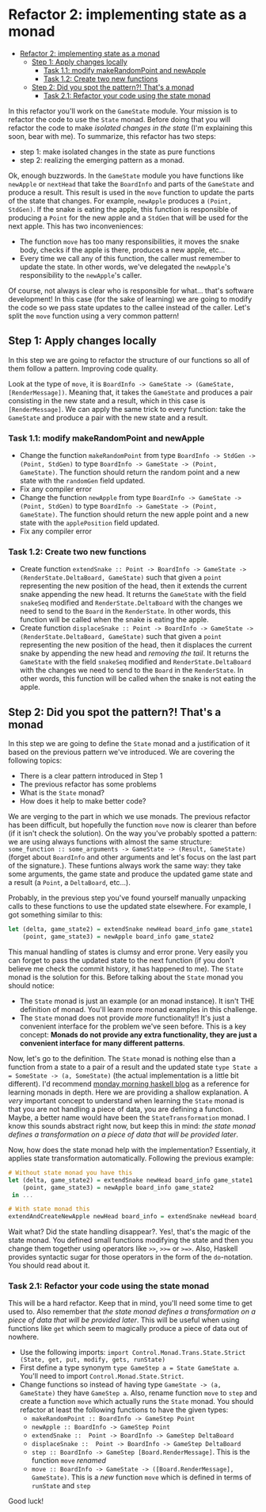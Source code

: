 # Refactor 2: implementing state as a monad

- [Refactor 2: implementing state as a monad](#refactor-2-implementing-state-as-a-monad)
  - [Step 1: Apply changes locally](#step-1-apply-changes-locally)
    - [Task 1.1: modify makeRandomPoint and newApple](#task-11-modify-makerandompoint-and-newapple)
    - [Task 1.2: Create two new functions](#task-12-create-two-new-functions)
  - [Step 2: Did you spot the pattern?! That's a monad](#step-2-did-you-spot-the-pattern-thats-a-monad)
    - [Task 2.1: Refactor your code using the state monad](#task-21-refactor-your-code-using-the-state-monad)

In this refactor you'll work on the `GameState` module. Your mission is to refactor the code to use the `State` monad. Before doing that you will refactor the code to make _isolated changes in the state_ (I'm explaining this soon, bear with me). To summarize, this refactor has two steps:

- step 1: make isolated changes in the state as pure functions
- step 2: realizing the emerging pattern as a monad.

Ok, enough buzzwords. In the `GameState` module you have functions like `newApple` or `nextHead` that take the `BoardInfo` and parts of the `GameState` and produce a result. This result is used in the `move` function to update the parts of the state that changes. For example, `newApple` produces a `(Point, StdGen)`. If the snake is eating the apple, this function is responsible of producing a `Point` for the new apple and a `StdGen` that will be used for the next apple. This has two inconveniences:

- The function `move` has too many responsibilities, it moves the snake body, checks if the apple is there, produces a new apple, etc...
- Every time we call any of this function, the caller must remember to update the state. In other words, we've delegated the `newApple`'s responsibility to the `newApple`'s caller.

Of course, not always is clear who is responsible for what... that's software development! In this case (for the sake of learning) we are going to modify the code so we pass state updates to the callee instead of the caller. Let's split the `move` function using a very common pattern!

## Step 1: Apply changes locally

In this step we are going to refactor the structure of our functions so all of them follow a pattern. Improving code quality.

Look at the type of `move`, it is `BoardInfo -> GameState -> (GameState, [RenderMessage])`. Meaning that, it takes the `GameState` and produces a pair consisting in the new state and a result, which in this case is `[RenderMessage]`. We can apply the same trick to every function: take the `GameState` and produce a pair with the new state and a result.

### Task 1.1: modify makeRandomPoint and newApple

- Change the function `makeRandomPoint` from type `BoardInfo -> StdGen -> (Point, StdGen)` to type `BoardInfo -> GameState -> (Point, GameState)`. The function should return the random point and a new state with the `randomGen` field updated.
- Fix any compiler error
- Change the function `newApple` from type `BoardInfo -> GameState -> (Point, StdGen)` to type `BoardInfo -> GameState -> (Point, GameState)`. The function should return the new apple point and a new state with the `applePosition` field updated.
- Fix any compiler error

### Task 1.2: Create two new functions

- Create function `extendSnake :: Point -> BoardInfo -> GameState -> (RenderState.DeltaBoard, GameState)` such that given a `point` representing the new position of the head, then it extends the current snake appending the new head. It returns the `GameState` with the field `snakeSeq` modified and `RenderState.DeltaBoard` with the changes we need to send to the `Board` in the `RenderState`. In other words, this function will be called when the snake is eating the apple.
- Create function `displaceSnake :: Point -> BoardInfo -> GameState -> (RenderState.DeltaBoard, GameState)` such that given a `point` representing the new position of the head, then it displaces the current snake by appending the new head and _removing the tail_. It returns the `GameState` with the field `snakeSeq` modified and `RenderState.DeltaBoard` with the changes we need to send to the `Board` in the `RenderState`. In other words, this function will be called when the snake is not eating the apple.

## Step 2: Did you spot the pattern?! That's a monad

In this step we are going to define the `State` monad and a justification of it based on the previous pattern we've introduced. We are covering the following topics:

- There is a clear pattern introduced in Step 1
- The previous refactor has some problems
- What is the `State` monad?
- How does it help to make better code?

We are verging to the part in which we use monads. The previous refactor has been difficult, but hopefully the function `move` now is clearer than before (if it isn't check the solution). On the way you've probably spotted a pattern: we are using always functions with almost the same structure: `some_function :: some_arguments -> GameState -> (Result, GameState)` (forget about `BoardInfo` and other arguments and let's focus on the last part of the signature.). These funtions always work the same way: they take some arguments, the game state and produce the updated game state and a result (a `Point`, a `DeltaBoard`, etc...).

Probably, in the previous step you've found yourself manually unpacking calls to these functions to use the updated state elsewhere. For example, I got something similar to this:

```haskell
let (delta, game_state2) = extendSnake newHead board_info game_state1
    (point, game_state3) = newApple board_info game_state2
```

This manual handling of states is clumsy and error prone. Very easily you can forget to pass the updated state to the next function (if you don't believe me check the commit history, it has happened to me). The `State` monad is the solution for this. Before talking about the `State` monad you should notice:

- The `State` monad is just an example (or an monad instance). It isn't THE definition of monad. You'll learn more monad examples in this challenge.
- The `State` monad does not provide _more_ functionality!! It's just a convenient interface for the problem we've seen before. This is a key concept: **Monads do not provide any extra functionality, they are just a convenient interface for many different patterns**.

Now, let's go to the definition. The `State` monad is nothing else than a function from a state to a pair of a result and the updated state `type State a = SomeState -> (a, SomeState)` (the actual implementation is a little bit different). I'd recommend [monday morning haskell blog](https://mmhaskell.com/monads) as a reference for learning monads in depth. Here we are providing a shallow explanation. A _very_ important concept to understand when learning the `State` monad is that you are not handling a piece of data, you are defining a function. Maybe, a better name would have been the `StateTransformation` monad. I know this sounds abstract right now, but keep this in mind: _the state monad defines a transformation on a piece of data that will be provided later_.

Now, how does the state monad help with the implementation? Essentialy, it applies state transformation automatically. Following the previous example:

```haskell
# Without state monad you have this
let (delta, game_state2) = extendSnake newHead board_info game_state1
    (point, game_state3) = newApple board_info game_state2
 in ...

# With state monad this
extendAndCreateNewApple newHead board_info = extendSnake newHead board_info >> newApple board_info >> ...
```

Wait what? Did the state handling disappear?. Yes!, that's the magic of the state monad. You defined small functions modifying the state and then you change them together using operators like `>>`, `>>=` or `>=>`. Also, Haskell provides syntactic sugar for those operators in the form of the `do`-notation. You should read about it.

### Task 2.1: Refactor your code using the state monad

This will be a hard refactor. Keep that in mind, you'll need some time to get used to. Also remember that _the state monad defines a transformation on a piece of data that will be provided later_. This will be useful when using functions like `get` which seem to magically produce a piece of data out of nowhere.

- Use the following imports: `import Control.Monad.Trans.State.Strict (State, get, put, modify, gets, runState)`
- First define a type synonym `type GameStep a = State GameState a`. You'll need to import `Control.Monad.State.Strict`.
- Change functions so instead of having type `GameState -> (a, GameState)` they have `GameStep a`. Also, rename function `move` to `step` and create a function `move` which actually runs the `State` monad. You should refactor at least the following functions to have the given types:
  - `makeRandomPoint :: BoardInfo -> GameStep Point`
  - `newApple :: BoardInfo -> GameStep Point`
  - `extendSnake ::  Point -> BoardInfo -> GameStep DeltaBoard`
  - `displaceSnake ::  Point -> BoardInfo -> GameStep DeltaBoard`
  - `step :: BoardInfo -> GameStep [Board.RenderMessage]`. This is the function `move` _renamed_
  - `move :: BoardInfo -> GameState -> ([Board.RenderMessage], GameState)`. This is a _new_ function `move` which is defined in terms of `runState` and `step`

Good luck!

